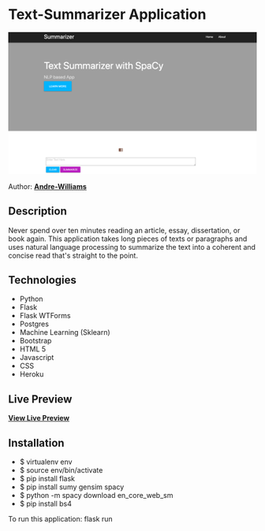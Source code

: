 # Text-Summarizer Application 

![Text Summarizer Site](https://github.com/Andre-Williams22/Text-Summarizer/blob/master/static/img/screen.png)


Author: **[Andre-Williams](https://www.linkedin.com/in/andrewilliams22/)**

## Description
Never spend over ten minutes reading an article, essay, dissertation, or book again. This application takes long pieces of texts or paragraphs and uses natural language processing to summarize the text into a coherent and concise read that's straight to the point. 

## Technologies 
- Python
- Flask 
- Flask WTForms
- Postgres 
- Machine Learning (Sklearn)
- Bootstrap 
- HTML 5
- Javascript
- CSS
- Heroku

## Live Preview

**[View Live Preview](https://text-summaryzer.herokuapp.com/)**


## Installation
* $ virtualenv env 
* $ source env/bin/activate
* $ pip install flask  
* $ pip install sumy gensim spacy 
* $ python -m spacy download en_core_web_sm
* $ pip install bs4

To run this application: flask run
